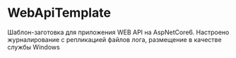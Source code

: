 # WebApiTemplate
Шаблон-заготовка для приложения WEB API на AspNetCore6. Настроено журналирование с репликацией файлов лога, размещение в качестве службы Windows

